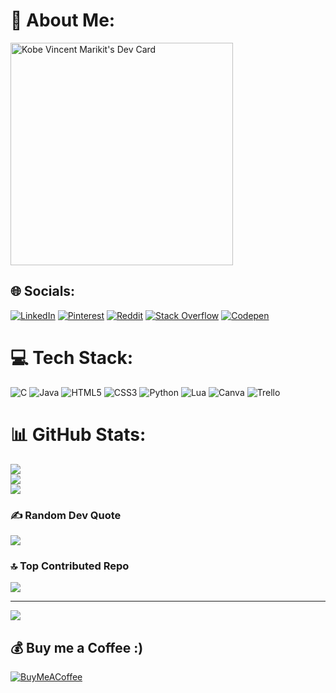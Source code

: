 # 💫 About Me:
<a href="https://app.daily.dev/kyube_e"><img src="https://api.daily.dev/devcards/v2/EOMu3mt9qFfOJJ3Jz2ZdF.png?r=vjy&type=default" width="356" alt="Kobe Vincent Marikit's Dev Card"/></a>

## 🌐 Socials:
[![LinkedIn](https://img.shields.io/badge/LinkedIn-%230077B5.svg?logo=linkedin&logoColor=white)](https://linkedin.com/in/kobe-vincent-marikit-b08b5a284) [![Pinterest](https://img.shields.io/badge/Pinterest-%23E60023.svg?logo=Pinterest&logoColor=white)](https://pinterest.com/kobemarikit70) [![Reddit](https://img.shields.io/badge/Reddit-%23FF4500.svg?logo=Reddit&logoColor=white)](https://reddit.com/user/KobeVLM) [![Stack Overflow](https://img.shields.io/badge/-Stackoverflow-FE7A16?logo=stack-overflow&logoColor=white)](https://stackoverflow.com/users/26979667) [![Codepen](https://img.shields.io/badge/Codepen-000000?style=for-the-badge&logo=codepen&logoColor=white)](https://codepen.io/KobeVLM) 

# 💻 Tech Stack:
![C](https://img.shields.io/badge/c-%2300599C.svg?style=for-the-badge&logo=c&logoColor=white) ![Java](https://img.shields.io/badge/java-%23ED8B00.svg?style=for-the-badge&logo=openjdk&logoColor=white) ![HTML5](https://img.shields.io/badge/html5-%23E34F26.svg?style=for-the-badge&logo=html5&logoColor=white) ![CSS3](https://img.shields.io/badge/css3-%231572B6.svg?style=for-the-badge&logo=css3&logoColor=white) ![Python](https://img.shields.io/badge/python-3670A0?style=for-the-badge&logo=python&logoColor=ffdd54) ![Lua](https://img.shields.io/badge/lua-%232C2D72.svg?style=for-the-badge&logo=lua&logoColor=white) ![Canva](https://img.shields.io/badge/Canva-%2300C4CC.svg?style=for-the-badge&logo=Canva&logoColor=white) ![Trello](https://img.shields.io/badge/Trello-%23026AA7.svg?style=for-the-badge&logo=Trello&logoColor=white)
# 📊 GitHub Stats:
![](https://github-readme-stats.vercel.app/api?username=KobeVLM&theme=default_repocard&hide_border=false&include_all_commits=true&count_private=true)<br/>
![](https://github-readme-streak-stats.herokuapp.com/?user=KobeVLM&theme=default_repocard&hide_border=false)<br/>
![](https://github-readme-stats.vercel.app/api/top-langs/?username=KobeVLM&theme=default_repocard&hide_border=false&include_all_commits=true&count_private=true&layout=compact)

### ✍️ Random Dev Quote
![](https://quotes-github-readme.vercel.app/api?type=horizontal&theme=gruvbox)

### 🔝 Top Contributed Repo
![](https://github-contributor-stats.vercel.app/api?username=KobeVLM&limit=5&theme=default_repocard&combine_all_yearly_contributions=true)

---
[![](https://visitcount.itsvg.in/api?id=KobeVLM&icon=5&color=12)](https://visitcount.itsvg.in)

  ## 💰 Buy me a Coffee :)
  [![BuyMeACoffee](https://img.shields.io/badge/Buy%20Me%20a%20Coffee-ffdd00?style=for-the-badge&logo=buy-me-a-coffee&logoColor=black)](https://buymeacoffee.com/kobevlm) 

  
<!-- Proudly created with GPRM ( https://gprm.itsvg.in ) -->
